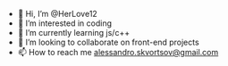 - 👋 Hi, I’m @HerLove12
- 👀 I’m interested in coding
- 🌱 I’m currently learning js/c++
- 💞️ I’m looking to collaborate on front-end projects
- 📫 How to reach me alessandro.skvortsov@gmail.com

<!---
HerLove12/HerLove12 is a ✨ special ✨ repository because its `README.md` (this file) appears on your GitHub profile.
You can click the Preview link to take a look at your changes.
--->
